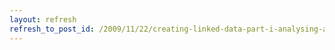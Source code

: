 ```yaml
---
layout: refresh
refresh_to_post_id: /2009/11/22/creating-linked-data-part-i-analysing-and-modelling
---
```

